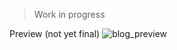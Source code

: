 > Work in progress

Preview (not yet final)
![blog_preview](https://cdn.discordapp.com/attachments/1013595281591390249/1308289899325292624/image.png?ex=673d676a&is=673c15ea&hm=084243a8e0fb9c3d9790f5aeb7861dc14b31165d9a6c0b64c9add6bd694f856a&)
